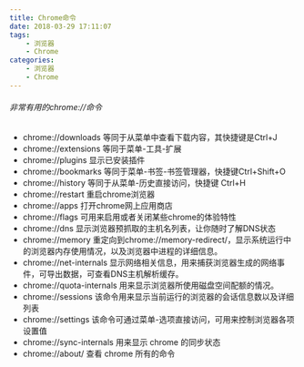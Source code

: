 ```yaml
---
title: Chrome命令
date: 2018-03-29 17:11:07
tags:
    - 浏览器
    - Chrome
categories:
    - 浏览器
    - Chrome
---
```

###### 非常有用的chrome://命令  
- chrome://downloads 等同于从菜单中查看下载内容，其快捷键是Ctrl+J  
- chrome://extensions 等同于菜单-工具-扩展  
- chrome://plugins 显示已安装插件  
- chrome://bookmarks 等同于菜单-书签-书签管理器，快捷键Ctrl+Shift+O   
- chrome://history 等同于从菜单-历史直接访问，快捷键 Ctrl+H  
- chrome://restart 重启chrome浏览器  
- chrome://apps 打开chrome网上应用商店  
- chrome://flags 可用来启用或者关闭某些chrome的体验特性  
- chrome://dns 显示浏览器预抓取的主机名列表，让你随时了解DNS状态  
- chrome://memory 重定向到chrome://memory-redirect/，显示系统运行中的浏览器内存使用情况，以及浏览器中进程的详细信息。  
- chrome://net-internals 显示网络相关信息，用来捕获浏览器生成的网络事件，可导出数据，可查看DNS主机解析缓存。  
- chrome://quota-internals 用来显示浏览器所使用磁盘空间配额的情况。  
- chrome://sessions 该命令用来显示当前运行的浏览器的会话信息数以及详细列表  
- chrome://settings 该命令可通过菜单-选项直接访问，可用来控制浏览器各项设置值  
- chrome://sync-internals 用来显示 chrome 的同步状态  
- chrome://about/ 查看 chrome 所有的命令

